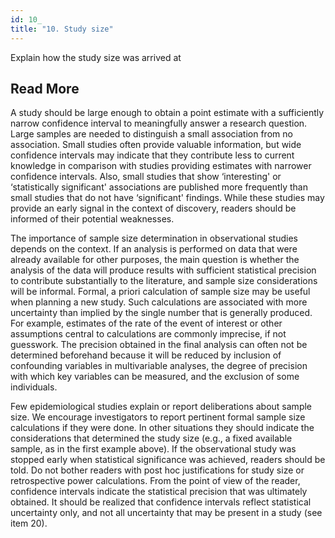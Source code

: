 ```yaml
---
id: 10_
title: "10. Study size"
---
```

Explain how the study size was arrived at

## Read More

A study should be large enough to obtain a point estimate with a sufficiently narrow confidence interval to meaningfully answer a research question. Large samples are needed to distinguish a small association from no association. Small studies often provide valuable information, but wide confidence intervals may indicate that they contribute less to current knowledge in comparison with studies providing estimates with narrower confidence intervals. Also, small studies that show ‘interesting' or ‘statistically significant' associations are published more frequently than small studies that do not have ‘significant' findings. While these studies may provide an early signal in the context of discovery, readers should be informed of their potential weaknesses.

The importance of sample size determination in observational studies depends on the context. If an analysis is performed on data that were already available for other purposes, the main question is whether the analysis of the data will produce results with sufficient statistical precision to contribute substantially to the literature, and sample size considerations will be informal. Formal, a priori calculation of sample size may be useful when planning a new study. Such calculations are associated with more uncertainty than implied by the single number that is generally produced. For example, estimates of the rate of the event of interest or other assumptions central to calculations are commonly imprecise, if not guesswork. The precision obtained in the final analysis can often not be determined beforehand because it will be reduced by inclusion of confounding variables in multivariable analyses, the degree of precision with which key variables can be measured, and the exclusion of some individuals.

Few epidemiological studies explain or report deliberations about sample size. We encourage investigators to report pertinent formal sample size calculations if they were done. In other situations they should indicate the considerations that determined the study size (e.g., a fixed available sample, as in the first example above). If the observational study was stopped early when statistical significance was achieved, readers should be told. Do not bother readers with post hoc justifications for study size or retrospective power calculations. From the point of view of the reader, confidence intervals indicate the statistical precision that was ultimately obtained. It should be realized that confidence intervals reflect statistical uncertainty only, and not all uncertainty that may be present in a study (see item 20).